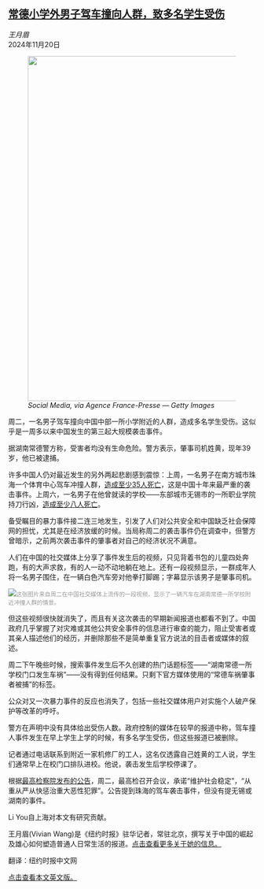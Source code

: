 <!--1732063022000-->
[常德小学外男子驾车撞向人群，致多名学生受伤](https://cn.nytimes.com/china/20241120/china-school-car-ramming/)
------

<address>王月眉</address><time pudate="2024-11-20 08:06:28" datetime="2024-11-20 08:06:28">2024年11月20日</time><figure><img src="https://images.weserv.nl/?url=static01.nyt.com/images/2024/11/19/multimedia/19china-ramming-promo/19china-ramming-zvgw-master1050.jpg" width="1050" height="701"><figcaption> <cite>Social Media, via Agence France-Presse — Getty Images</cite></figcaption></figure><section><p>周二，一名男子驾车撞向中国中部一所小学附近的人群，造成多名学生受伤。这似乎是一周多以来中国发生的第三起大规模袭击事件。</p><p>据湖南常德警方称，受害者均没有生命危险。警方表示，肇事司机姓黄，现年39岁，他已被逮捕。</p><p>许多中国人仍对最近发生的另外两起悲剧感到震惊：上周，一名男子在南方城市珠海一个体育中心驾车冲撞人群，<a href="https://cn.nytimes.com/china/20241113/china-car-attack-zhuhai/" title="Link: https://cn.nytimes.com/china/20241113/china-car-attack-zhuhai/">造成至少35人死亡</a>，这是中国十年来最严重的袭击事件。上周六，一名男子在他曾就读的学校——东部城市无锡市的一所职业学院持刀行凶，<a href="https://cn.nytimes.com/china/20241118/wuxi-china-stabbing/" title="Link: https://cn.nytimes.com/china/20241118/wuxi-china-stabbing/">造成至少八人死亡</a>。</p><p>备受瞩目的暴力事件接二连三地发生，引发了人们对公共安全和中国缺乏社会保障网的担忧，尤其是在经济放缓的时候。当局称周二的袭击事件仍在调查中，但警方曾暗示，之前两次袭击事件的肇事者对自己的经济状况不满意。</p><p>人们在中国的社交媒体上分享了事件发生后的视频，只见背着书包的儿童四处奔跑，有的大声求救，有的人一动不动地躺在地上。还有一段视频显示，一群成年人将一名男子围住，在一辆白色汽车旁对他拳打脚踢；字幕显示该男子是肇事司机。</p><p><img src="https://images.weserv.nl/?url=static01.nyt.com/images/2024/11/19/multimedia/19china-ramming-zvgw/19china-ramming-zvgw-master1050.jpg"><small style="color: #999;">这张图片来自周二在中国社交媒体上流传的一段视频，显示了一辆汽车在湖南常德一所学校附近冲撞人群的情景。</small></p><p>但这些视频很快就消失了，而且有关这次袭击的早期新闻报道也都看不到了。中国政府几乎掌握了对灾难或其他公共安全事件的信息进行审查的能力，阻止受害者或其亲人描述他们的经历，并删除那些不是简单重复官方说法的目击者或媒体的叙述。</p><p>周二下午晚些时候，搜索事件发生后不久创建的热门话题标签——“湖南常德一所学校门口发生车祸”——没有得到任何结果。只剩下官方媒体使用的“常德车祸肇事者被捕”的标签。</p><p>公众对又一次暴力事件的反应也消失了，包括一些社交媒体用户对实施个人破产保护等改革的呼吁。</p><p>警方在声明中没有具体给出受伤人数。政府控制的媒体在较早的报道中称，驾车撞人事件发生在早上学生上学的时候，有多名学生受伤，但这些报道已被删除。</p><p>记者通过电话联系到附近一家机修厂的工人，这名仅透露自己姓黄的工人说，学生们通常早上在校门口排队进校。他说，袭击发生后学校停课了。</p><p>根据<a rel="noopener noreferrer" target="_blank" href="https://www.spp.gov.cn/tt/202411/t20241119_673741.shtml" title="Link: https://www.spp.gov.cn/tt/202411/t20241119_673741.shtml">最高检察院发布的公告</a>，周二，最高检召开会议，承诺“维护社会稳定”，“从重从严从快惩治重大恶性犯罪”。公告提到珠海的驾车袭击事件，但没有提无锡或湖南的事件。</p></section><footer><p>Li You自上海对本文有研究贡献。</p><p>王月眉(Vivian Wang)是《纽约时报》驻华记者，常驻北京，撰写关于中国的崛起及雄心如何塑造普通人日常生活的报道。<a rel="nofollow" target="_blank" href="https://www.nytimes.com/by/vivian-wang">点击查看更多关于她的信息。</a></p><p>翻译：纽约时报中文网</p><a rel="nofollow" target="_blank" href="https://www.nytimes.com/2024/11/19/world/asia/china-school-car-ramming.html">点击查看本文英文版。</a></footer>
